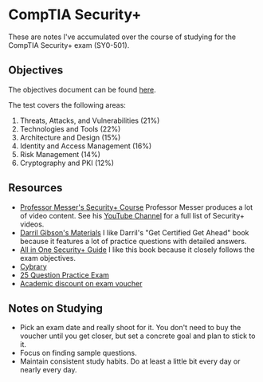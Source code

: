 CompTIA Security+
=================

These are notes I've accumulated over the course of studying for the
CompTIA Security+ exam (SY0-501).

## Objectives

The objectives document can be found [here](https://certification.comptia.org/docs/default-source/exam-objectives/comptia-security-sy0-501-exam-objectives.pdf).

The test covers the following areas:

1. Threats, Attacks, and Vulnerabilities (21%)
2. Technologies and Tools (22%)
3. Architecture and Design (15%)
4. Identity and Access Management (16%)
5. Risk Management (14%)
6. Cryptography and PKI (12%)


## Resources

* [Professor Messer's Security+ Course](https://www.professormesser.com/security-plus/sy0-501/sy0-501-training-course/) Professor Messer produces a lot of video content. See his [YouTube Channel](https://www.youtube.com/playlist?list=PLG49S3nxzAnnVhoAaL4B6aMFDQ8_gdxAy) for a full list of Security+ videos.
* [Darril Gibson's Materials](http://getcertifiedgetahead.com/) I like Darril's "Get Certified Get Ahead" book because it features a lot of practice questions with detailed answers.
* [All in One Security+ Guide](https://www.amazon.com/CompTIA-Security-Guide-Fifth-SY0-501/dp/1260019322) I like this book because it closely follows the exam objectives.
* [Cybrary](https://www.cybrary.it/)
* [25 Question Practice Exam](https://www.examcompass.com/comptia/security-plus-certification/free-security-plus-practice-tests)
* [Academic discount on exam voucher](https://academic-store.comptia.org/p/ACADCompTIAS)

## Notes on Studying

* Pick an exam date and really shoot for it. You don't need to buy the voucher until you get closer, but set a concrete goal and plan to stick to it.
* Focus on finding sample questions.
* Maintain consistent study habits. Do at least a little bit every day or nearly every day.
